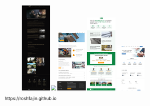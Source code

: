 <p align="center">
  <img src="https://github.com/rosh1ajin/rosh1ajin/blob/main/game.png" width="18%"/> 
  <img src="https://github.com/rosh1ajin/rosh1ajin/blob/main/lago.png" width="18%"/> 
  <img src="https://github.com/rosh1ajin/rosh1ajin/blob/main/evkl.png" width="18%"/> 
  <img src="https://github.com/rosh1ajin/rosh1ajin/blob/main/part.png" width="18%"/> 
  <img src="https://github.com/rosh1ajin/rosh1ajin/blob/main/lion.png" width="18%"/>
</p>
https://rosh1ajin.github.io
